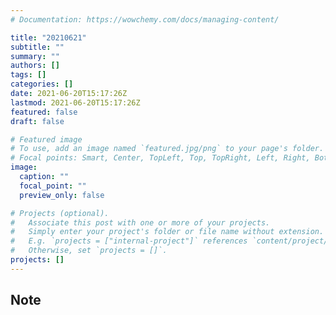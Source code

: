 ```yaml
---
# Documentation: https://wowchemy.com/docs/managing-content/

title: "20210621"
subtitle: ""
summary: ""
authors: []
tags: []
categories: []
date: 2021-06-20T15:17:26Z
lastmod: 2021-06-20T15:17:26Z
featured: false
draft: false

# Featured image
# To use, add an image named `featured.jpg/png` to your page's folder.
# Focal points: Smart, Center, TopLeft, Top, TopRight, Left, Right, BottomLeft, Bottom, BottomRight.
image:
  caption: ""
  focal_point: ""
  preview_only: false

# Projects (optional).
#   Associate this post with one or more of your projects.
#   Simply enter your project's folder or file name without extension.
#   E.g. `projects = ["internal-project"]` references `content/project/deep-learning/index.md`.
#   Otherwise, set `projects = []`.
projects: []
---
```


## Note

